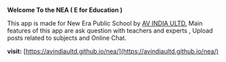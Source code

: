 **Welcome To the NEA ( E for Education )**

This app is made for New Era Public School by [AV INDIA ULTD.](https://avindiaultd.github.io/p/home) Main features of this app are ask question with teachers and experts , Upload posts related to subjects and Online Chat.

**visit:** [https://avindiaultd.github.io/nea/](https://avindiaultd.github.io/nea/)
